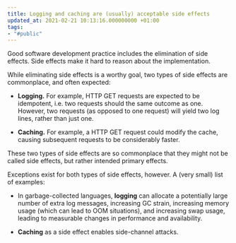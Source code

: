 ```yaml
---
title: Logging and caching are (usually) acceptable side effects
updated_at: 2021-02-21 10:13:16.000000000 +01:00
tags:
- "#public"
---
```



Good software development practice includes the elimination of side effects. Side effects make it hard to reason about the implementation.

While eliminating side effects is a worthy goal, two types of side effects are  commonplace, and often expected:

* **Logging.** For example, HTTP  GET requests are expected to be idempotent, i.e. two requests should the same outcome as one. However, two requests (as opposed to one request) will yield two log lines, rather than just one.

* **Caching.** For example, a HTTP GET request could modify the cache, causing subsequent requests to be considerably faster.

These two types of side effects are so commonplace that they might not be called side effects, but rather intended primary effects.

Exceptions exist for both types of side effects, however. A (very small) list of examples:

* In garbage-collected languages, **logging** can allocate a potentially large number of extra log messages, increasing GC strain, increasing memory usage (which can lead to OOM situations), and increasing swap usage, leading to measurable changes in performance and availability.

* **Caching** as a side effect enables side-channel attacks.